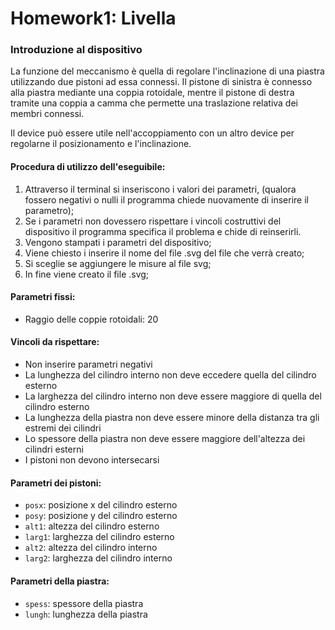 # Homework1: Livella

### Introduzione al dispositivo
La funzione del meccanismo è quella di regolare l'inclinazione di una piastra utilizzando due pistoni ad essa connessi.
Il pistone di sinistra è connesso alla piastra mediante una coppia rotoidale, mentre il pistone di destra tramite una coppia a camma che permette una traslazione relativa dei membri connessi.

Il device può essere utile nell'accoppiamento con un altro device per regolarne il posizionamento e l'inclinazione.

#### Procedura di utilizzo dell'eseguibile:
1. Attraverso il terminal si inseriscono i valori dei parametri, (qualora fossero negativi o nulli il programma chiede nuovamente di inserire il parametro);
2. Se i parametri non dovessero rispettare i vincoli costruttivi del dispositivo il programma specifica il problema e chide di reinserirli.
3. Vengono stampati i parametri del dispositivo;
4. Viene chiesto i inserire il nome del file .svg del file che verrà creato;
5. Si sceglie se aggiungere le misure al file svg;
6. In fine viene creato il file .svg;


#### Parametri fissi:
* Raggio delle coppie rotoidali: 20

#### Vincoli da rispettare:
* Non inserire parametri negativi
* La lunghezza del cilindro interno non deve eccedere quella del cilindro esterno
* La larghezza del cilindro interno non deve essere maggiore di quella del cilindro esterno
* La lunghezza della piastra non deve essere minore della distanza tra gli estremi dei cilindri
* Lo spessore della piastra non deve essere maggiore dell'altezza dei cilindri esterni
* I pistoni non devono intersecarsi


#### Parametri dei pistoni:
* `posx`: posizione x del cilindro esterno
* `posy`: posizione y del cilindro esterno
* `alt1`: altezza del cilindro esterno
* `larg1`: larghezza del cilindro esterno
* `alt2`: altezza del cilindro interno
* `larg2`: larghezza del cilindro interno

#### Parametri della piastra:
* `spess`: spessore della piastra
* `lungh`: lunghezza della piastra

